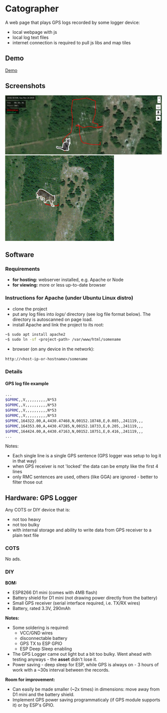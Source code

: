 # Catographer
A web page that plays GPS logs recorded by some logger device:
* local webpage with js
* local log text files
* internet connection is required to pull js libs and map tiles

## Demo
[Demo](https://okdzhimiev.github.io/catographer/index.html?path=demo)

## Screenshots
![screen1](screenshots/screen1.jpeg)
![screen2](screenshots/screen2.gif)

## Software
### Requirements
* **for hosting:** webserver installed, e.g. Apache or Node
* **for viewing:** more or less up-to-date browser

### Instructions for Apache (under Ubuntu Linux distro)
* clone the project
* put any log files into *logs/* directory (see log file format below). The directory is autoscanned on page load.
* install Apache and link the project to its root:
```sh
~$ sudo apt install apache2
~$ sudo ln -sf <project-path> /var/www/html/somename
```
* browser (on any device in the network):

`http://<host-ip-or-hostname>/somename`

### Details
#### GPS log file example
```sh
...
$GPRMC,,V,,,,,,,,,,N*53
$GPRMC,,V,,,,,,,,,,N*53
$GPRMC,,V,,,,,,,,,,N*53
$GPRMC,,V,,,,,,,,,,N*53
$GPRMC,164322.00,A,4430.47468,N,00152.18748,E,0.085,,241119,,,
$GPRMC,164353.00,A,4430.47285,N,00152.18733,E,0.205,,241119,,,
$GPRMC,164424.00,A,4430.47163,N,00152.18751,E,0.416,,241119,,,
...
```
Notes:
* Each single line is a single GPS sentence (GPS logger was setup to log it in that way)
* when GPS receiver is not 'locked' the data can be empty like the first 4 lines
* only RMC sentences are used, others (like GGA) are ignored - better to filter those out

## Hardware: GPS Logger
Any COTS or DIY device that is:
* not too heavy
* not too bulky
* with internal storage and ability to write data from GPS receiver to a plain text file

### COTS
No ads.

### DIY
**BOM:**
* ESP8266 D1 mini (comes with 4MB flash)
* Battery shield for D1 mini (not drawing power directly from the battery)
* Small GPS receiver (serial interface required, i.e. TX/RX wires)
* Battery, rated 3.3V, 290mAh

**Notes:**
* Some soldering is required:
  * VCC/GND wires
  * disconnectable battery
  * GPS TX to ESP GPIO
  * ESP Deep Sleep enabling
* The GPS Logger came out light but a bit too bulky. Went ahead with testing anyways - the **asset** didn't lose it.
* Power saving - deep sleep for ESP, while GPS is always on - 3 hours of work with a ~30s interval between the records.

**Room for improvement:**
* Can easily be made smaller (~2x times) in dimensions: move away from D1 mini and the battery shield.
* Implement GPS power saving programmaticaly (if GPS module supports it) or by ESP's GPIO.
